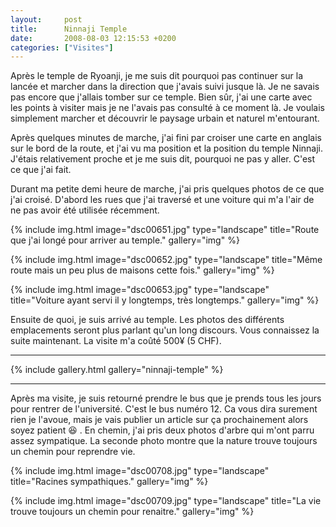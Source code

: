 ```yaml
---
layout:     post
title:      Ninnaji Temple
date:       2008-08-03 12:15:53 +0200
categories: ["Visites"]
---
```


Après le temple de Ryoanji, je me suis dit pourquoi pas continuer sur la lancée et marcher dans la direction que
j'avais suivi jusque là. Je ne savais pas encore que j'allais tomber sur ce temple. Bien sûr, j'ai une carte avec
les points à visiter mais je ne l'avais pas consulté à ce moment là. Je voulais simplement marcher et découvrir le
paysage urbain et naturel m'entourant.

<!--more-->

Après quelques minutes de marche, j'ai fini par croiser une carte en anglais sur le bord de la route, et j'ai vu ma
position et la position du temple Ninnaji. J'étais relativement proche et je me suis dit, pourquoi ne pas y aller.
C'est ce que j'ai fait.

Durant ma petite demi heure de marche, j'ai pris quelques photos de ce que j'ai croisé. D'abord les rues que j'ai
traversé et une voiture qui m'a l'air de ne pas avoir été utilisée récemment.

<!-- /assets/images/2008-08-03-ninnaji-temple/dsc00651.jpg -->
{% include img.html
    image="dsc00651.jpg"
    type="landscape"
    title="Route que j'ai longé pour arriver au temple."
    gallery="img"
%}

<!-- /assets/images/2008-08-03-ninnaji-temple/dsc00652.jpg -->
{% include img.html
    image="dsc00652.jpg"
    type="landscape"
    title="Même route mais un peu plus de maisons cette fois."
    gallery="img"
%}

<!-- /assets/images/2008-08-03-ninnaji-temple/dsc00653.jpg -->
{% include img.html
    image="dsc00653.jpg"
    type="landscape"
    title="Voiture ayant servi il y longtemps, très longtemps."
    gallery="img"
%}

Ensuite de quoi, je suis arrivé au temple. Les photos des différents emplacements seront plus parlant qu'un long
discours. Vous connaissez la suite maintenant. La visite m'a coûté 500¥ (5 CHF).

-----

{% include gallery.html gallery="ninnaji-temple" %}

-----

Après ma visite, je suis retourné prendre le bus que je prends tous les jours pour rentrer de l'université. C'est
le bus numéro 12. Ca vous dira surement rien je l'avoue, mais je vais publier un article sur ça prochainement alors
soyez patient :laughing: . En chemin, j'ai pris deux photos d'arbre qui m'ont parru assez sympatique. La seconde photo
montre que la nature trouve toujours un chemin pour reprendre vie.

<!-- /assets/images/2008-08-03-ninnaji-temple/dsc00708.jpg -->
{% include img.html
    image="dsc00708.jpg"
    type="landscape"
    title="Racines sympathiques."
    gallery="img"
%}

<!-- /assets/images/2008-08-03-ninnaji-temple/dsc00709.jpg -->
{% include img.html
    image="dsc00709.jpg"
    type="landscape"
    title="La vie trouve toujours un chemin pour renaitre."
    gallery="img"
%}

